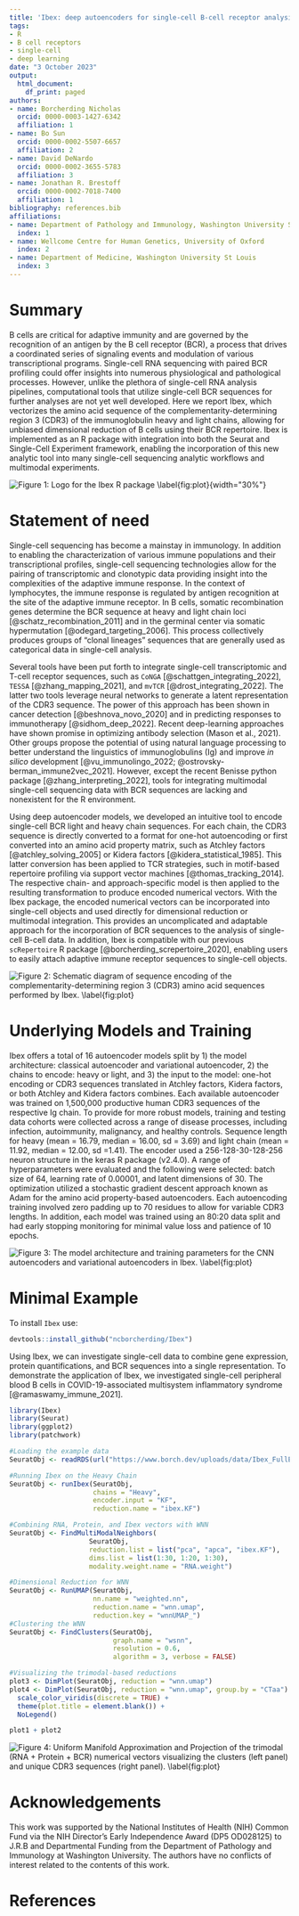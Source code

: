 ```yaml
---
title: 'Ibex: deep autoencoders for single-cell B-cell receptor analysis'
tags:
- R
- B cell receptors
- single-cell
- deep learning
date: "3 October 2023"
output:
  html_document:
    df_print: paged
authors:
- name: Borcherding Nicholas
  orcid: 0000-0003-1427-6342
  affiliation: 1
- name: Bo Sun
  orcid: 0000-0002-5507-6657
  affiliation: 2
- name: David DeNardo
  orcid: 0000-0002-3655-5783
  affiliation: 3
- name: Jonathan R. Brestoff
  orcid: 0000-0002-7018-7400
  affiliation: 1
bibliography: references.bib
affiliations:
- name: Department of Pathology and Immunology, Washington University St Louis
  index: 1
- name: Wellcome Centre for Human Genetics, University of Oxford
  index: 2
- name: Department of Medicine, Washington University St Louis
  index: 3
---
```


# Summary

B cells are critical for adaptive immunity and are governed by the recognition of an antigen by the B cell receptor (BCR), a process that drives a coordinated series of signaling events and modulation of various transcriptional programs. Single-cell RNA sequencing with paired BCR profiling could offer insights into numerous physiological and pathological processes. However, unlike the plethora of single-cell RNA analysis pipelines, computational tools that utilize single-cell BCR sequences for further analyses are not yet well developed. Here we report Ibex, which vectorizes the amino acid sequence of the complementarity-determining region 3 (CDR3) of the immunoglobulin heavy and light chains, allowing for unbiased dimensional reduction of B cells using their BCR repertoire. Ibex is implemented as an R package with integration into both the Seurat and Single-Cell Experiment framework, enabling the incorporation of this new analytic tool into many single-cell sequencing analytic workflows and multimodal experiments.


![**Figure 1:** Logo for the Ibex R package \label{fig:plot}](../www/ibex_hex.png){width="30%"}


# Statement of need

Single-cell sequencing has become a mainstay in immunology. In addition to enabling the characterization of various immune populations and their transcriptional profiles, single-cell sequencing technologies allow for the pairing of transcriptomic and clonotypic data providing insight into the complexities of the adaptive immune response. In the context of lymphocytes, the immune response is regulated by antigen recognition at the site of the adaptive immune receptor. In B cells, somatic recombination genes determine the BCR sequence at heavy and light chain loci [@schatz_recombination_2011] and in the germinal center via somatic hypermutation [@odegard_targeting_2006]. This process collectively produces groups of “clonal lineages” sequences that are generally used as categorical data in single-cell analysis. 

Several tools have been put forth to integrate single-cell transcriptomic and T-cell receptor sequences, such as `CoNGA` [@schattgen_integrating_2022], `TESSA` [@zhang_mapping_2021], and `mvTCR` [@drost_integrating_2022]. The latter two tools leverage neural networks to generate a latent representation of the CDR3 sequence. The power of this approach has been shown in cancer detection [@beshnova_novo_2020] and in predicting responses to immunotherapy [@sidhom_deep_2022]. Recent deep-learning approaches have shown promise in optimizing antibody selection (Mason et al., 2021). Other groups propose the potential of using natural language processing to better understand the linguistics of immunoglobulins (Ig) and improve *in silico* development [@vu_immunolingo_2022; @ostrovsky-berman_immune2vec_2021]. However, except the recent Benisse python package [@zhang_interpreting_2022], tools for integrating multimodal single-cell sequencing data with BCR sequences are lacking and nonexistent for the R environment.

Using deep autoencoder models, we developed an intuitive tool to encode single-cell BCR light and heavy chain sequences. For each chain, the CDR3 sequence is directly converted to a format for one-hot autoencoding or first converted into an amino acid property matrix, such as Atchley factors [@atchley_solving_2005] or Kidera factors [@kidera_statistical_1985]. This latter conversion has been applied to TCR strategies, such in motif-based repertoire profiling via support vector machines [@thomas_tracking_2014]. The respective chain- and approach-specific model is then applied to the resulting transformation to produce encoded numerical vectors. With the Ibex package, the encoded numerical vectors can be incorporated into single-cell objects and used directly for dimensional reduction or multimodal integration. This provides an uncomplicated and adaptable approach for the incorporation of BCR sequences to the analysis of single-cell B-cell data. In addition, Ibex is compatible with our previous `scRepertoire` R package [@borcherding_screpertoire_2020], enabling users to easily attach adaptive immune receptor sequences to single-cell objects. 


![**Figure 2:** Schematic diagram of sequence encoding of the complementarity-determining region 3 (CDR3) amino acid sequences performed by Ibex. \label{fig:plot}](../www/graphicalabstract.png)

# Underlying Models and Training

Ibex offers a total of 16 autoencoder models split by 1) the model architecture: classical autoencoder and variational autoencoder, 2) the chains to encode: heavy or light, and 3) the input to the model: one-hot encoding or CDR3 sequences translated in Atchley factors, Kidera factors, or both Atchley and Kidera factors combines. Each available autoencoder was trained on 1,500,000 productive human CDR3 sequences of the respective Ig chain. To provide for more robust models, training and testing data cohorts were collected across a range of disease processes, including infection, autoimmunity, malignancy, and healthy controls. Sequence length for heavy (mean = 16.79, median = 16.00, sd = 3.69) and light chain (mean = 11.92, median = 12.00, sd =1.41). The encoder used a 256-128-30-128-256 neuron structure in the keras R package (v2.4.0). A range of hyperparameters were evaluated and the following were selected: batch size of 64, learning rate of 0.00001, and latent dimensions of 30. The optimization utilized a stochastic gradient descent approach known as Adam for the amino acid property-based autoencoders.  Each autoencoding training involved zero padding up to 70 residues to allow for variable CDR3 lengths. In addition, each model was trained using an 80:20 data split and had early stopping monitoring for minimal value loss and patience of 10 epochs.

![**Figure 3:** The model architecture and training parameters for the CNN autoencoders and variational autoencoders in Ibex. \label{fig:plot}](../www/training_info.png)

# Minimal Example

To install ``Ibex`` use:

```r
devtools::install_github("ncborcherding/Ibex")
```

Using Ibex, we can investigate single-cell data to combine gene expression, protein quantifications, and BCR sequences into a single representation. To demonstrate the application of Ibex, we investigated single-cell peripheral blood B cells in COVID-19-associated multisystem inflammatory syndrome [@ramaswamy_immune_2021]. 

```r
library(Ibex)
library(Seurat)
library(ggplot2)
library(patchwork)

#Loading the example data
SeuratObj <- readRDS(url("https://www.borch.dev/uploads/data/Ibex_FullExample.rds"))

#Running Ibex on the Heavy Chain
SeuratObj <- runIbex(SeuratObj, 
                     chains = "Heavy",
                     encoder.input = "KF", 
                     reduction.name = "ibex.KF")

#Combining RNA, Protein, and Ibex vectors with WNN                  
SeuratObj <- FindMultiModalNeighbors(
                    SeuratObj, 
                    reduction.list = list("pca", "apca", "ibex.KF"), 
                    dims.list = list(1:30, 1:20, 1:30), 
                    modality.weight.name = "RNA.weight")

#Dimensional Reduction for WNN
SeuratObj <- RunUMAP(SeuratObj, 
                     nn.name = "weighted.nn", 
                     reduction.name = "wnn.umap", 
                     reduction.key = "wnnUMAP_")
#Clustering the WNN                    
SeuratObj <- FindClusters(SeuratObj, 
                          graph.name = "wsnn", 
                          resolution = 0.6,
                          algorithm = 3, verbose = FALSE)

#Visualizing the trimodal-based reductions
plot3 <- DimPlot(SeuratObj, reduction = "wnn.umap")
plot4 <- DimPlot(SeuratObj, reduction = "wnn.umap", group.by = "CTaa") + 
  scale_color_viridis(discrete = TRUE) + 
  theme(plot.title = element.blank()) + 
  NoLegend() 

plot1 + plot2
```

![**Figure 4:** Uniform Manifold Approximation and Projection of the trimodal (RNA + Protein + BCR) numerical vectors visualizing the clusters (left panel) and unique CDR3 sequences (right panel). \label{fig:plot}](../www/wnn_output.png)

# Acknowledgements

This work was supported by the National Institutes of Health (NIH) Common Fund via the NIH Director’s Early Independence Award (DP5 OD028125) to J.R.B and Departmental Funding from the Department of Pathology and Immunology at Washington University. The authors have no conflicts of interest related to the contents of this work.

# References

